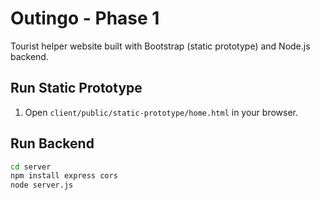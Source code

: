 # Outingo - Phase 1
Tourist helper website built with Bootstrap (static prototype) and Node.js backend.

## Run Static Prototype
1. Open `client/public/static-prototype/home.html` in your browser.

## Run Backend
```bash
cd server
npm install express cors
node server.js
```
